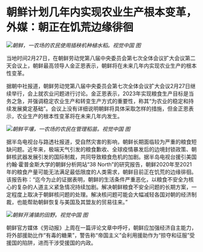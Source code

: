 # 朝鲜计划几年内实现农业生产根本变革，外媒：朝正在饥荒边缘徘徊

![](https://inews.gtimg.com/newsapp_bt/0/15697665663/1000)_朝鲜，一农场的农民使用插秧机种植水稻。视觉中国
图_

当地时间2月27日，在朝鲜劳动党第八届中央委员会第七次全体会议扩大会议第二天会议上，朝鲜最高领导人金正恩表示，朝鲜将在未来几年内实现农业生产的根本性变革。

据朝中社报道，朝鲜劳动党第八届中央委员会第七次全体会议扩大会议2月27日继续举行，会上就农业问题进行讨论。金正恩表示，2023年实现粮食生产目标是当务之急，并强调稳定农业生产和转变生产方式的重要性，称其“为农业的稳定和持续发展奠定基础”。会议上没有详细说明朝鲜将具体采取怎样的措施，但金正恩表示，农业生产的根本性变革将在未来几年内发生。

![](https://inews.gtimg.com/newsapp_bt/0/15697665667/1000)_朝鲜平壤，一农场的农民在管理稻苗。视觉中国
图_

据半岛电视台与路透社报道，受自然灾害的影响，朝鲜长期面临较为严重的粮食短缺问题。近年来，极端天气引发的粮食歉收、全球疫情暴发后的边境封锁政策、朝鲜核武器发展引发的国际制裁，共同导致粮食危机的加剧。据半岛电视台援引美国约翰·霍普金斯大学的朝鲜分析网站“38
North”的研究报告，朝鲜2020年至2021年的粮食产量可能无法满足最低限度的人类需求，朝鲜目前正在饥荒的边缘徘徊。该报告称：“迄今为止的证据表明，朝鲜的生活条件严重恶化，以粮食不安全为核心的复杂的人道主义紧急情况持续加剧。解决朝鲜粮食不安全问题的长期方案，一定程度上取决于朝鲜核问题的处理。解决核问题可能会大幅减轻各国对朝的经济制裁，也能帮助朝鲜恢复与美国及其盟友的贸易往来。”

![](https://inews.gtimg.com/newsapp_bt/0/15697665670/1000)_朝鲜开浦镇的田野。视觉中国 图_

朝鲜官方媒体《劳动报》上周在一篇评论文章中呼吁，朝鲜应加强经济自主能力，将外部援助比作“有毒的糖果”，警告称“帝国主义”会利用援助作为“掠夺和征服”受援国的陷阱，进而干涉受援国的内政。

